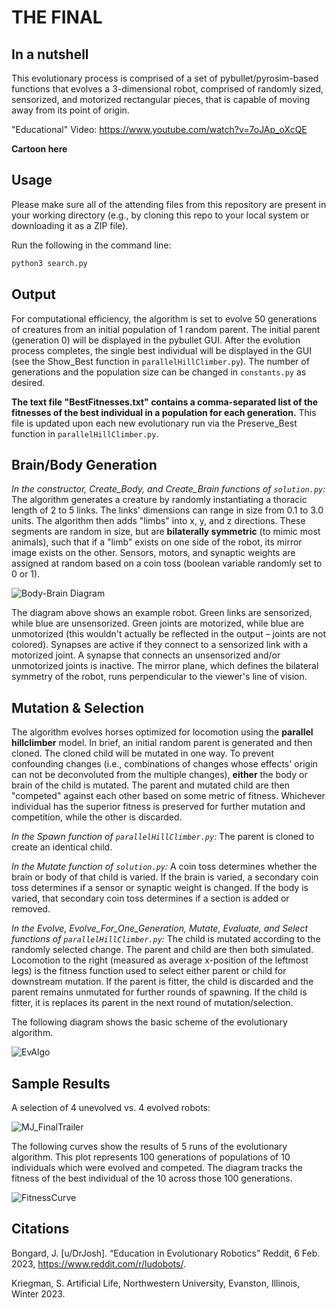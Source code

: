 # THE FINAL

## In a nutshell

This evolutionary process is comprised of a set of pybullet/pyrosim-based functions that evolves a 3-dimensional robot, comprised of randomly sized, sensorized, and motorized rectangular pieces, that is capable of moving away from its point of origin.

"Educational" Video: https://www.youtube.com/watch?v=7oJAp_oXcQE

**Cartoon here**


## Usage

Please make sure all of the attending files from this repository are present in your working directory (e.g., by cloning this repo to your local system or downloading it as a ZIP file).

Run the following in the command line:

```bash
python3 search.py
```

## Output

For computational efficiency, the algorithm is set to evolve 50 generations of creatures from an initial population of 1 random parent. The initial parent (generation 0) will be displayed in the pybullet GUI. After the evolution process completes, the single best individual will be displayed in the GUI (see the Show_Best function in ```parallelHillClimber.py```). The number of generations and the population size can be changed in ```constants.py``` as desired.

**The text file "BestFitnesses.txt" contains a comma-separated list of the fitnesses of the best individual in a population for each generation.** This file is updated upon each new evolutionary run via the Preserve_Best function in ```parallelHillClimber.py```.


## Brain/Body Generation
*In the constructor, Create_Body, and Create_Brain functions of ```solution.py```:*
The algorithm generates a creature by randomly instantiating a thoracic length of 2 to 5 links. The links' dimensions can range in size from 0.1 to 3.0 units. The algorithm then adds "limbs" into x, y, and z directions. These segments are random in size, but are **bilaterally symmetric** (to mimic most animals), such that if a "limb" exists on one side of the robot, its mirror image exists on the other. Sensors, motors, and synaptic weights are assigned at random based on a coin toss (boolean variable randomly set to 0 or 1).


![Body-Brain Diagram](https://user-images.githubusercontent.com/122245493/220243994-f18b9ff8-2993-41eb-a7e1-76335d226b88.jpg)

The diagram above shows an example robot. Green links are sensorized, while blue are unsensorized. Green joints are motorized, while blue are unmotorized (this wouldn't actually be reflected in the output – joints are not colored). Synapses are active if they connect to a sensorized link with a motorized joint. A synapse that connects an unsensorized and/or unmotorized joints is inactive. The mirror plane, which defines the bilateral symmetry of the robot, runs perpendicular to the viewer's line of vision. 


## Mutation & Selection
The algorithm evolves horses optimized for locomotion using the **parallel hillclimber** model. In brief, an initial random parent is generated and then cloned. The cloned child will be mutated in one way. To prevent confounding changes (i.e., combinations of changes whose effects' origin can not be deconvoluted from the multiple changes), **either** the body or brain of the child is mutated. The parent and mutated child are then "competed" against each other based on some metric of fitness. Whichever individual has the superior fitness is preserved for further mutation and competition, while the other is discarded. 


*In the Spawn function of ```parallelHillClimber.py```:*
The parent is cloned to create an identical child.


*In the Mutate function of ```solution.py```:*
A coin toss determines whether the brain or body of that child is varied. If the brain is varied, a secondary coin toss determines if a sensor or synaptic weight is changed. If the body is varied, that secondary coin toss determines if a section is added or removed. 


*In the Evolve, Evolve_For_One_Generation, Mutate, Evaluate, and Select functions of ```parallelHillClimber.py```:*
The child is mutated according to the randomly selected change. The parent and child are then both simulated. Locomotion to the right (measured as average x-position of the leftmost legs) is the fitness function used to select either parent or child for downstream mutation. If the parent is fitter, the child is discarded and the parent remains unmutated for further rounds of spawning. If the child is fitter, it is replaces its parent in the next round of mutation/selection.


The following diagram shows the basic scheme of the evolutionary algorithm. 

![EvAlgo](https://user-images.githubusercontent.com/122245493/221730155-d7553383-cfa0-45ff-8c91-202135178db7.jpg)


## Sample Results

A selection of 4 unevolved vs. 4 evolved robots:

![MJ_FinalTrailer](https://user-images.githubusercontent.com/122245493/225088909-6dc0739b-2c02-40d6-b38b-9bcea8ea876c.gif)


The following curves show the results of 5 runs of the evolutionary algorithm. This plot represents 100 generations of populations of 10 individuals which were evolved and competed. The diagram tracks the fitness of the best individual of the 10 across those 100 generations. 

![FitnessCurve](https://user-images.githubusercontent.com/122245493/221730753-45c95812-b2ba-484c-9754-fe268de0dd6c.png)



## Citations
Bongard, J. [u/DrJosh]. “Education in Evolutionary Robotics” Reddit, 6 Feb. 2023, https://www.reddit.com/r/ludobots/.

Kriegman, S. Artificial Life, Northwestern University, Evanston, Illinois, Winter 2023.
